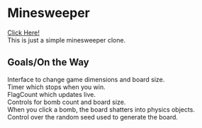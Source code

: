 # Minesweeper
[Click Here!](https://phinziegler.github.io/Minesweeper/)<br>
This is just a simple minesweeper clone.

 ## Goals/On the Way
 Interface to change game dimensions and board size.<br>
 Timer which stops when you win.<br>
 FlagCount which updates live.<br>
 Controls for bomb count and board size.<br>
 When you click a bomb, the board shatters into physics objects.<br>
 Control over the random seed used to generate the board.
